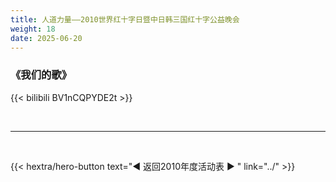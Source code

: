 ```yaml
---
title: 人道力量——2010世界红十字日暨中日韩三国红十字公益晚会
weight: 18
date: 2025-06-20
---
```


### 《我们的歌》

{{< bilibili BV1nCQPYDE2t >}}




<br>
<hr>
<br>

{{< hextra/hero-button text="◀ 返回2010年度活动表 ▶ " link="../" >}}